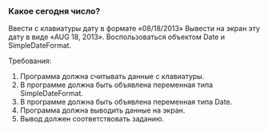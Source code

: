 
### Какое сегодня число?

Ввести с клавиатуры дату в формате «08/18/2013»
Вывести на экран эту дату в виде «AUG 18, 2013».
Воспользоваться объектом Date и SimpleDateFormat.


Требования:
1.	Программа должна считывать данные с клавиатуры.
2.	В программе должна быть объявлена переменная типа SimpleDateFormat.
3.	В программе должна быть объявлена переменная типа Date.
4.	Программа должна выводить данные на экран.
5.	Вывод должен соответствовать заданию.


